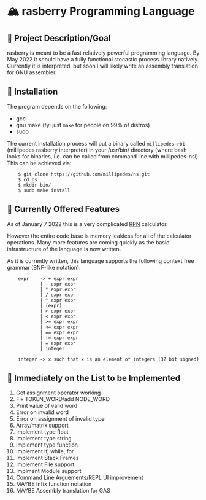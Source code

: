 # :mountain_snow: rasberry Programming Language
## :dart: Project Description/Goal
rasberry is meant to be a fast relatively powerful programming language.  By
May 2022 it should have a fully functional stocastic process library natively.
Currently it is interpreted, but soon I will likely write an assembly
translation for GNU assembler.

## :floppy_disk: Installation
The program depends on the following:
- gcc
- gnu make (fyi just `make` for people on 99% of distros)
- sudo

The current installation process will put a binary called `millipedes-rbi`
(millipedes rasberry interpreter) in your /usr/bin/ directory (where bash looks
for binaries, i.e. can be called from command line with millipedes-nsi).  This
can be achieved via:
```
    $ git clone https://github.com/millipedes/ns.git
    $ cd ns
    $ mkdir bin/
    $ sudo make install
```

## :star2: Currently Offered Features
As of January 7 2022 this is a very complicated [RPN](https://en.wikipedia.org/wiki/Reverse_Polish_notation)
calculator.

However the entire code base is memory leakless for all of the calculator
operations.  Many more features are coming quickly as the basic infrastructure
of the language is now written.

As it is currently written, this language supports the following context free
grammar (BNF-like notation):
```
    expr    -> + expr expr
            | - expr expr
            | * expr expr
            | / expr expr
            | ^ expr expr
            | (expr)
            | > expr expr
            | < expr expr
            | >= expr expr
            | <= expr expr
            | == expr expr
            | != expr expr
            | = expr expr
            | integer

    integer -> x such that x is an element of integers (32 bit signed)
```

## :scroll: Immediately on the List to be Implemented
1) Get assignment operator working
2) Fix TOKEN_WORD/add NODE_WORD
3) Print value of valid word
4) Error on invalid word
5) Error on assignment of invalid type
6) Array/matrix support
7) Implement type float
8) Implement type string
9) implement type function
10) Implement if, while, for
11) Implement Stack Frames
12) Implement File support
13) Implment Module support
14) Command Line Arguements/REPL UI improvement
15) MAYBE Infix function notation
16) MAYBE Assembly translation for GAS 

